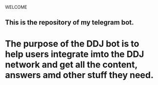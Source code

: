 WELCOME
## This is the repository of my telegram bot.
# The purpose of the DDJ bot is to help users integrate imto the DDJ network and get all the content, answers amd other stuff they need.
